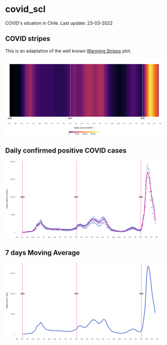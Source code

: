 # covid_scl

COVID's situation in Chile. Last update: 23-03-2022

## COVID stripes

This is an adaptation of the well known [Warming Stripes](https://en.wikipedia.org/wiki/Warming_stripes) plot.

![](plots/covid_stripes.png "Covid stripes")

## Daily confirmed positive COVID cases

[![](plots/covid_spline.png)](https://github.com/srvaldivia/covid_scl/blob/main/plots/covid_spline.png)

## 7 days Moving Average

![](plots/moving_average_7d.png)
